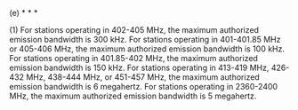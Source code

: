(e) * * *

(1) For stations operating in 402-405 MHz, the maximum authorized emission bandwidth is 300 kHz. For stations operating in 401-401.85 MHz or 405-406 MHz, the maximum authorized emission bandwidth is 100 kHz. For stations operating in 401.85-402 MHz, the maximum authorized emission bandwidth is 150 kHz. For stations operating in 413-419 MHz, 426-432 MHz, 438-444 MHz, or 451-457 MHz, the maximum authorized emission bandwidth is 6 megahertz. For stations operating in 2360-2400 MHz, the maximum authorized emission bandwidth is 5 megahertz.
                                    

